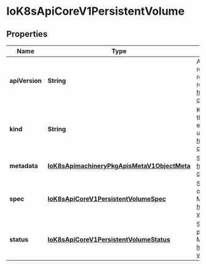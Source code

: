 
# IoK8sApiCoreV1PersistentVolume

## Properties
Name | Type | Description | Notes
------------ | ------------- | ------------- | -------------
**apiVersion** | **String** | APIVersion defines the versioned schema of this representation of an object. Servers should convert recognized schemas to the latest internal value, and may reject unrecognized values. More info: https://git.k8s.io/community/contributors/devel/api-conventions.md#resources |  [optional]
**kind** | **String** | Kind is a string value representing the REST resource this object represents. Servers may infer this from the endpoint the client submits requests to. Cannot be updated. In CamelCase. More info: https://git.k8s.io/community/contributors/devel/api-conventions.md#types-kinds |  [optional]
**metadata** | [**IoK8sApimachineryPkgApisMetaV1ObjectMeta**](IoK8sApimachineryPkgApisMetaV1ObjectMeta.md) | Standard object&#39;s metadata. More info: https://git.k8s.io/community/contributors/devel/api-conventions.md#metadata |  [optional]
**spec** | [**IoK8sApiCoreV1PersistentVolumeSpec**](IoK8sApiCoreV1PersistentVolumeSpec.md) | Spec defines a specification of a persistent volume owned by the cluster. Provisioned by an administrator. More info: https://kubernetes.io/docs/concepts/storage/persistent-volumes#persistent-volumes |  [optional]
**status** | [**IoK8sApiCoreV1PersistentVolumeStatus**](IoK8sApiCoreV1PersistentVolumeStatus.md) | Status represents the current information/status for the persistent volume. Populated by the system. Read-only. More info: https://kubernetes.io/docs/concepts/storage/persistent-volumes#persistent-volumes |  [optional]



